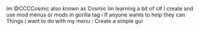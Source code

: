 Im @CCCCosmic also known as Cosmic
Im learning a bit of c#
I create and use mod menus or mods in gorilla tag
i
If anyone wants to help they can
Things i want to do with my menu : Create a simple gui <!---
CCCCosmic777/CCCCosmic777 is a ✨ special ✨ repository because its `README.md` (this file) appears on your GitHub profile.
You can click the Preview link to take a look at your changes.
--->
